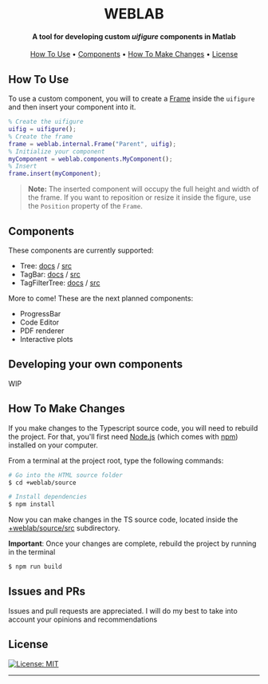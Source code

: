 <h1 align="center">
  WEBLAB
</h1>

<h4 align="center">A tool for developing custom <em>uifigure</em> components in Matlab</h4>


<p align="center">
  <a href="#how-to-use">How To Use</a> • 
  <a href="#components">Components</a> • 
  <a href="#how-to-make-changes">How To Make Changes</a> •
  <a href="#license">License</a>
</p>



## How To Use

To use a custom component, you will to create a
[Frame](/%2Bweblab/%2Binternal/Frame.m) inside the `uifigure` and then insert
your component into it.

```matlab
% Create the uifigure
uifig = uifigure();
% Create the frame
frame = weblab.internal.Frame("Parent", uifig);
% Initialize your component
myComponent = weblab.components.MyComponent();
% Insert
frame.insert(myComponent);
```

> **Note:** The inserted component will occupy the full height and width of the
> frame. If you want to reposition or resize it inside the figure, use the
> `Position` property of the `Frame`.

## Components

These components are currently supported:

- Tree: [docs](/docs/components/Tree.md) / [src](/%2Bweblab/%2Bcomponents/Tree.m)
- TagBar: [docs](/docs/components/TagBar.md) / [src](/%2Bweblab/%2Bcomponents/TagBar.m)
- TagFilterTree: [docs](/docs/components/TagFilterTree.md) / [src](/%2Bweblab/%2Bcomponents/TagFilterTree.m)

More to come! These are the next planned components:
- ProgressBar
- Code Editor
- PDF renderer
- Interactive plots

## Developing your own components

WIP

## How To Make Changes

If you make changes to the Typescript source code, you will need to rebuild the
project. For that, you'll first need [Node.js](https://nodejs.org/en/download/)
(which comes with [npm](http://npmjs.com)) installed on your computer.

From a terminal at the project root, type the following commands:

```bash
# Go into the HTML source folder
$ cd +weblab/source

# Install dependencies
$ npm install
```

Now you can make changes in the TS source code, located inside the
[+weblab/source/src](/%2Bweblab/source/src/) subdirectory.

**Important**: Once your changes are complete, rebuild the project by running in
the terminal

```bash
$ npm run build
```
## Issues and PRs

Issues and pull requests are appreciated. I will do my best to take into account your opinions and recommendations

## License

[![License: MIT](https://img.shields.io/badge/License-MIT-yellow.svg)](/LICENSE)

---
